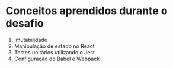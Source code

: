 # Conceitos aprendidos durante o desafio
1. Imutabilidade
1. Manipulação de estado no React
1. Testes unitários utilizando o Jest
1. Configuração do Babel e Webpack
